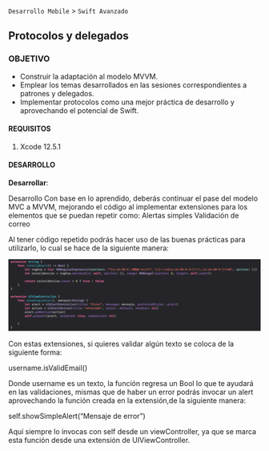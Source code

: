 `Desarrollo Mobile` > `Swift Avanzado`

## Protocolos y delegados


### OBJETIVO

- Construir la adaptación al modelo MVVM.
- Emplear los temas desarrollados en las sesiones correspondientes a patrones y delegados.
- Implementar protocolos como una mejor práctica de desarrollo y aprovechando el potencial de Swift.



#### REQUISITOS

1. Xcode 12.5.1 

#### DESARROLLO

**Desarrollar**:

Desarrollo
Con base en lo aprendido, deberás continuar el pase del modelo MVC a MVVM, mejorando el código al implementar extensiones para los elementos que se puedan repetir como:
Alertas simples 
Validación de correo

Al tener código repetido podrás hacer uso de las buenas prácticas para utilizarlo, lo cual se hace de la siguiente manera:

![](1.png)

Con estas extensiones, si quieres validar algún texto se coloca de la siguiente forma:

username.isValidEmail()

Donde username es un texto, la función regresa un Bool lo que te ayudará en las validaciones, mismas que de haber un error podrás invocar un alert aprovechando la función creada en la extensión,de la siguiente manera:

self.showSimpleAlert(“Mensaje de error”)

Aquí siempre lo invocas con self desde un viewController, ya que se marca esta función desde una extensión de UIViewController.
